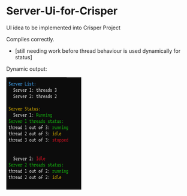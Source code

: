 # Server-Ui-for-Crisper
UI idea to be implemented into Crisper Project

Compiles correctly.

- [still needing work before thread behaviour is used dynamically for status] 

Dynamic output:

<img src="https://github.com/indirectDirectEnumeration69/Server-Ui-for-Crisper/blob/main/ServerPi.png" width="200px" height="300px">
